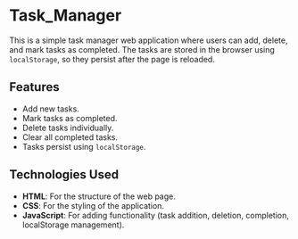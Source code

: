 # Task_Manager
This is a simple task manager web application where users can add, delete, and mark tasks as completed. The tasks are stored in the browser using `localStorage`, so they persist after the page is reloaded.

## Features

- Add new tasks.
- Mark tasks as completed.
- Delete tasks individually.
- Clear all completed tasks.
- Tasks persist using `localStorage`.

## Technologies Used

- **HTML**: For the structure of the web page.
- **CSS**: For the styling of the application.
- **JavaScript**: For adding functionality (task addition, deletion, completion, localStorage management).
